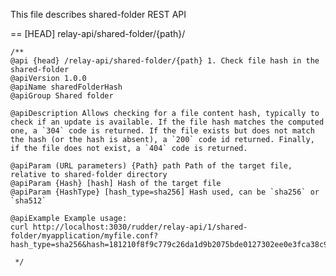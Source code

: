 This file describes shared-folder REST API

== [HEAD] relay-api/shared-folder/{path}/

    /**
    @api {head} /relay-api/shared-folder/{path} 1. Check file hash in the shared-folder
    @apiVersion 1.0.0
    @apiName sharedFolderHash
    @apiGroup Shared folder
    
    @apiDescription Allows checking for a file content hash, typically to check if an update is available. If the file hash matches the computed one, a `304` code is returned. If the file exists but does not match the hash (or the hash is absent), a `200` code id returned. Finally, if the file does not exist, a `404` code is returned.

    @apiParam (URL parameters) {Path} path Path of the target file, relative to shared-folder directory
    @apiParam {Hash} [hash] Hash of the target file
    @apiParam {HashType} [hash_type=sha256] Hash used, can be `sha256` or `sha512`

    @apiExample Example usage:
    curl http://localhost:3030/rudder/relay-api/1/shared-folder/myapplication/myfile.conf?hash_type=sha256&hash=181210f8f9c779c26da1d9b2075bde0127302ee0e3fca38c9a83f5b1dd8e5d3b

     */
